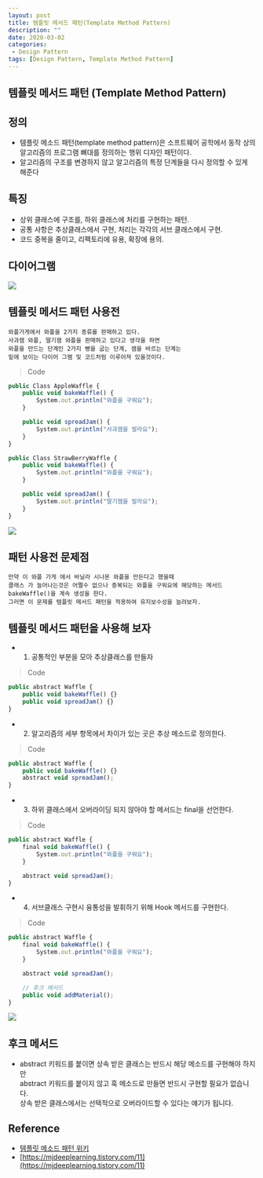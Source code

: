 ```yaml
---
layout: post
title: 템플릿 메서드 패턴(Template Method Pattern)
description: ""
date: 2020-03-02
categories:
 - Design Pattern
tags: [Design Pattern, Template Method Pattern]
---
```


## 템플릿 메서드 패턴 (Template Method Pattern)


## 정의
- 템플릿 메소드 패턴(template method pattern)은 소프트웨어 공학에서 동작 상의 알고리즘의 프로그램 뼈대를 정의하는 행위 디자인 패턴이다.
- 알고리즘의 구조를 변경하지 않고 알고리즘의 특정 단계들을 다시 정의할 수 있게 해준다


## 특징
- 상위 클래스에 구조를, 하위 클래스에 처리를 구현하는 패턴.
- 공통 사항은 추상클래스에서 구현, 처리는 각각의 서브 클래스에서 구현.
- 코드 중복을 줄이고, 리펙토리에 유용, 확장에 용의.


## 다이어그램

<img src="{{ site.url }}/assets/image/2020-03-02-template-method-pattern/diagram.png" class="col-12">


## 템플릿 메서드 패턴 사용전

```text
와플가게에서 와플을 2가지 종류를 판매하고 있다.
사과잼 와플, 딸기잼 와플을 판매하고 있다고 생각을 하면 
와플을 만드는 단계인 2가지 빵을 굽는 단계, 잼을 바르는 단계는 
밑에 보이는 다이어 그램 및 코드처럼 이루어져 있을것이다. 
```

> Code

```javascript
public Class AppleWaffle {
    public void bakeWaffle() {
        System.out.println("와플을 구워요");
    }

    public void spreadJam() {
        System.out.println("사과잼을 발라요");
    }
}

public Class StrawBerryWaffle {
    public void bakeWaffle() {
        System.out.println("와플을 구워요");
    }

    public void spreadJam() {
        System.out.println("딸기잼을 발라요");
    }
}
```

<img src="{{ site.url }}/assets/image/2020-03-02-template-method-pattern/diagram1.png" class="col-12">


## 패턴 사용전 문제점

```text
만약 이 와플 가게 에서 바닐라 시나몬 와플을 만든다고 했을때 
클래스 가 늘어나는것은 어쩔수 없으나 중복되는 와플을 구워요에 해당하는 메서드 bakeWaffle()을 계속 생성을 한다.
그러면 이 문제를 템플릿 메서드 패턴을 적용하여 유지보수성을 늘려보자.
```


## 템플릿 메서드 패턴을 사용해 보자

- 1. 공통적인 부분을 모아 추상클래스를 만들자

> Code

```javascript
public abstract Waffle {
    public void bakeWaffle() {}
    public void spreadJam() {}
}
```

- 2. 알고리즘의 세부 항목에서 차이가 있는 곳은 추상 메소드로 정의한다.

> Code

```javascript
public abstract Waffle {
    public void bakeWaffle() {}
    abstract void spreadJam();
}
```

- 3. 하위 클래스에서 오버라이딩 되지 않아야 할 메서드는 final을 선언한다.

> Code

```javascript
public abstract Waffle {
    final void bakeWaffle() {
        System.out.println("와플을 구워요");
    }

    abstract void spreadJam();
}
```

- 4. 서브클래스 구현시 융통성을 발휘하기 위해 Hook 메서드를 구현한다.

> Code

```javascript
public abstract Waffle {
    final void bakeWaffle() {
        System.out.println("와플을 구워요");
    }

    abstract void spreadJam();

    // 후크 메서드
    public void addMaterial();
}
```

<img src="{{ site.url }}/assets/image/2020-03-02-template-method-pattern/diagram3.png" class="col-12">

## 후크 메서드
- abstract 키워드를 붙이면 상속 받은 클래스는 반드시 해당 메소드를 구현해야 하지만 <br>
abstract 키워드를 붙이지 않고 훅 메소드로 만들면 반드시 구현할 필요가 없습니다. <br>
상속 받은 클래스에서는 선택적으로 오버라이드할 수 있다는 얘기가 됩니다.


## Reference

- [템플릿 메소드 패턴 위키](https://ko.wikipedia.org/wiki/%ED%85%9C%ED%94%8C%EB%A6%BF_%EB%A9%94%EC%86%8C%EB%93%9C_%ED%8C%A8%ED%84%B4)
- [https://mjdeeplearning.tistory.com/11](https://mjdeeplearning.tistory.com/11)